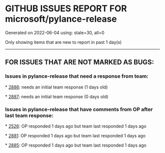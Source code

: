 
# GITHUB ISSUES REPORT FOR microsoft/pylance-release


Generated on 2022-06-04 using: stale=30, all=0


Only showing items that are new to report in past 1 day(s)


---

## FOR ISSUES THAT ARE NOT MARKED AS BUGS:


### Issues in pylance-release that need a response from team:


\* [2886](https://github.com/microsoft/pylance-release/issues/2886 "Typing open parenthesis forces auto expand of collapsed regions"): needs an initial team response (1 days old)

\* [2887](https://github.com/microsoft/pylance-release/issues/2887 "Type checking: `NoReturn` overloads don't influence type interference"): needs an initial team response (0 days old)

### Issues in pylance-release that have comments from OP after last team response:


\* [2526](https://github.com/microsoft/pylance-release/issues/2526 "Can't turn off autcomplete addBrackets setting"): OP responded 1 days ago but team last responded 1 days ago

\* [2881](https://github.com/microsoft/pylance-release/issues/2881 "Poor performance with syntax highlighting."): OP responded 1 days ago but team last responded 1 days ago

\* [2885](https://github.com/microsoft/pylance-release/issues/2885 "Show module hint when auto-importing"): OP responded 1 days ago but team last responded 1 days ago

